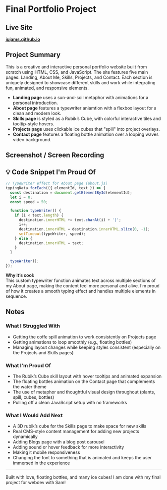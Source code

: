 # Final Portfolio Project

## Live Site
**[jujams.github.io](https://jujams.github.io)**

## Project Summary
This is a creative and interactive personal portfolio website built from scratch using HTML, CSS, and JavaScript. The site features five main pages: Landing, About Me, Skills, Projects, and Contact. Each section is uniquely designed to showcase different skills and work while integrating fun, animated, and responsive elements.

- **Landing page** uses a sun-and-soil metaphor with animations for a personal introduction.
- **About page** features a typewriter aniamtion with a flexbox layout for a clean and modern look.
- **Skills page** is styled as a Rubik’s Cube, with colorful interactive tiles and tooltip-style hovers.
- **Projects page** uses clickable ice cubes that "spill" into project overlays.
- **Contact page** features a floating bottle animation over a looping waves video background.

## Screenshot / Screen Recording


## 💡 Code Snippet I'm Proud Of

```js
// Typewriter effect for About page (about.js)
typingData.forEach(({ elementId, text }) => {
  const destination = document.getElementById(elementId);
  let i = 0;
  const speed = 50;

  function typeWriter() {
    if (i < text.length) {
      destination.innerHTML += text.charAt(i) + '|';
      i++;
      destination.innerHTML = destination.innerHTML.slice(0, -1);
      setTimeout(typeWriter, speed);
    } else {
      destination.innerHTML = text;
    }
  }

  typeWriter();
});
```

**Why it’s cool:**  
This custom typewriter function animates text across multiple sections of my About page, making the content feel more personal and alive. I’m proud of how it creates a smooth typing effect and handles multiple elements in sequence.

## Notes

### What I Struggled With
- Getting the coffe spill animation to work consistently on Projects page
- Getting animations to loop smoothly (e.g., floating bottles)
- Managing layout changes while keeping styles consistent (especially on the Projects and Skills pages)

### What I'm Proud Of
- The Rubik’s Cube skill layout with hover tooltips and animated expansion
- The floating bottles animation on the Contact page that complements the water theme
- The use of metaphor and thoughtful visual design throughout (plants, spill, cubes, bottles)
- Pulling off a clean JavaScript setup with no frameworks

### What I Would Add Next
- A 3D rubik’s cube for the Skills page to make space for new skills
- Real CMS-style content management for adding new projects dynamically
- Adding Blogs page with a blog post carousel
- Adding sound or hover feedback for more interactivity
- Making it mobile responsiveness 
- Changing the font to something that is animated and keeps the user immersed in the experience

---

Built with love, floating bottles, and many ice cubes! I am done with my final project for webdev with Sam! 